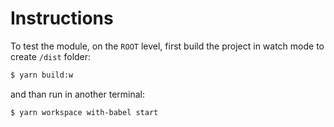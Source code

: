 # Instructions

To test the module, on the `ROOT` level, first build the project in watch mode to create `/dist` folder:

```sh
$ yarn build:w
```

and than run in another terminal:

```sh
$ yarn workspace with-babel start
```
